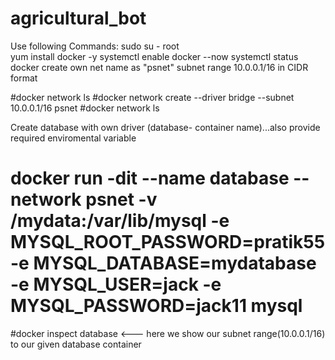 # agricultural_bot

Use following Commands:
       sudo su - root               
        yum install docker -y
        systemctl enable  docker --now
        systemctl status docker
create own net name as "psnet"
        subnet range 10.0.0.1/16 in CIDR format
        

#docker network ls
#docker network create --driver bridge --subnet 10.0.0.1/16  psnet
#docker network ls

 Create database with own driver (database- container name)...also provide required enviromental variable
 
#  docker run -dit --name database --network psnet -v /mydata:/var/lib/mysql -e MYSQL_ROOT_PASSWORD=pratik55  -e MYSQL_DATABASE=mydatabase  -e MYSQL_USER=jack  -e MYSQL_PASSWORD=jack11 mysql

#docker inspect database   <--- here we show our subnet range(10.0.0.1/16) to our given database container
